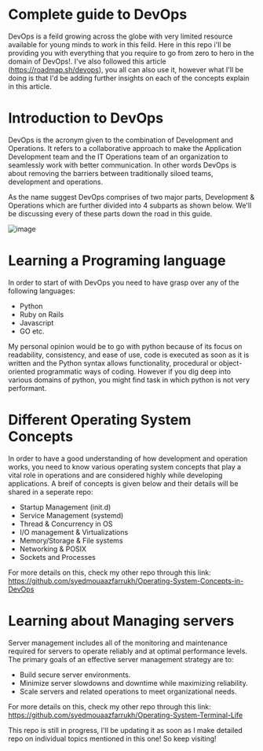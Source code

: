 # Complete guide to DevOps

DevOps is a feild growing across the globe with very limited resource available for young minds to work in this feild. Here in this repo i'll be providing you with everything that you require to go from zero to hero in the domain of DevOps!. I've also followed this article (https://roadmap.sh/devops), you all can also use it, however what I'll be doing is that I'd be adding further insights on each of the concepts explain in this article.



# Introduction to DevOps

DevOps is the acronym given to the combination of Development and Operations. It refers to a collaborative approach to make the Application Development team and the IT Operations team of an organization to seamlessly work with better communication. In other words DevOps is about removing the barriers between traditionally siloed teams, development and operations.

As the name suggest DevOps comprises of two major parts, Development & Operations which are further divided into 4 subparts as shown below. We'll be discussing every of these parts down the road in this guide.

![image](https://user-images.githubusercontent.com/97732099/194718225-6c461ba5-2de7-4025-a43e-7929b1ef2283.png)




# Learning a Programing language

In order to start of with DevOps you need to have grasp over any of the following languages:

  - Python
  - Ruby on Rails
  - Javascript
  - GO etc.

My personal opinion would be to go with python because of its focus on readability, consistency, and ease of use, code is executed as soon as it is written and the Python syntax allows functionality, procedural or object-oriented programmatic ways of coding. However if you dig deep into various domains of python, you might find task in which python is not very performant.


# Different Operating System Concepts

In order to have a good understanding of how development and operation works, you need to know various operating system concepts that play a vital role in operations and are considered highly while developing applications. A breif of concepts is given below and their details will be shared in a seperate repo:

  - Startup Management (init.d)
  - Service Management (systemd)
  - Thread & Concurrency in OS 
  - I/O management & Virtualizations
  - Memory/Storage & File systems
  - Networking & POSIX
  - Sockets and Processes

For more details on this, check my other repo through this link: https://github.com/syedmouaazfarrukh/Operating-System-Concepts-in-DevOps 


# Learning about Managing servers

Server management includes all of the monitoring and maintenance required for servers to operate reliably and at optimal performance levels. The primary goals of an effective server management strategy are to:

 - Build secure server environments.
 - Minimize server slowdowns and downtime while maximizing reliability.
 - Scale servers and related operations to meet organizational needs.



For more details on this, check my other repo through this link: https://github.com/syedmouaazfarrukh/Operating-System-Terminal-Life


This repo is still in progress, I'll be updating it as soon as I make detailed repo on individual topics mentioned in this one!
So keep visiting!

